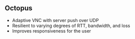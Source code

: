 Octopus
-------

- Adaptive VNC with server push over UDP
- Resilient to varying degrees of RTT, bandwidth, and loss
- Improves responsiveness for the user
